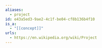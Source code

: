 ```yaml
---
aliases:
  - project
id: e43a5ed3-9ae2-4c1f-be04-cf8b136b4f10
is_a:
  - "[[concept]]"
urls:
  - https://en.wikipedia.org/wiki/Project
---
```

